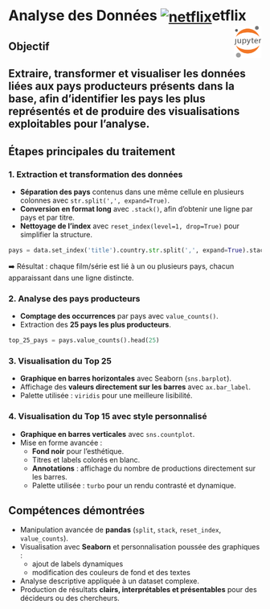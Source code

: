 <h1><b>Analyse des Données <a href="#"><img align="center" src="https://upload.wikimedia.org/wikipedia/commons/0/0c/Netflix_2015_N_logo.svg?uselang=fr" alt="netflix" height="36px"></a>etflix</b><a href="../"><img align="right" src="../../../../assets/Jupyter.svg" alt="Jupyter" height="64px"></a></h1>
<!-- 
## Sommaire
- [Objectif](#objectif)
- [Étapes principales du traitement](#étapes-principales-du-traitement)  
  - [1. Extraction et transformation des données](#1-extraction-et-transformation-des-données)  
  - [2. Analyse des pays producteurs](#2-analyse-des-pays-producteurs)  
  - [3. Visualisation du Top 25](#3-visualisation-du-top-25)  
  - [4. Visualisation du Top 15 avec style personnalisé](#4-visualisation-du-top-15-avec-style-personnalisé)  
- [Compétences démontrées](#compétences-démontrées)   -->
<!-- - [Perspectives d’amélioration](#perspectives-damélioration)
--- -->

## Objectif
Extraire, transformer et visualiser les données liées aux pays producteurs présents dans la base, afin d’identifier les pays les plus représentés et de produire des visualisations exploitables pour l’analyse.
---
## Étapes principales du traitement
### 1. Extraction et transformation des données
- **Séparation des pays** contenus dans une même cellule en plusieurs colonnes avec `str.split(',', expand=True)`.  
- **Conversion en format long** avec `.stack()`, afin d’obtenir une ligne par pays et par titre.  
- **Nettoyage de l’index** avec `reset_index(level=1, drop=True)` pour simplifier la structure.  
```python
pays = data.set_index('title').country.str.split(',', expand=True).stack().reset_index(level=1, drop=True)
```
➡️ Résultat : chaque film/série est lié à un ou plusieurs pays, chacun apparaissant dans une ligne distincte.
### 2. Analyse des pays producteurs
- **Comptage des occurrences** par pays avec `value_counts()`.  
- Extraction des **25 pays les plus producteurs**.  
```python
top_25_pays = pays.value_counts().head(25)
```
### 3. Visualisation du Top 25
- **Graphique en barres horizontales** avec Seaborn (`sns.barplot`).  
- Affichage des **valeurs directement sur les barres** avec `ax.bar_label`.  
- Palette utilisée : `viridis` pour une meilleure lisibilité.  
### 4. Visualisation du Top 15 avec style personnalisé
- **Graphique en barres verticales** avec `sns.countplot`.  
- Mise en forme avancée :  
  - **Fond noir** pour l’esthétique.  
  - Titres et labels colorés en blanc.  
  - **Annotations** : affichage du nombre de productions directement sur les barres.  
  - Palette utilisée : `turbo` pour un rendu contrasté et dynamique.  
## Compétences démontrées
- Manipulation avancée de **pandas** (`split`, `stack`, `reset_index`, `value_counts`).  
- Visualisation avec **Seaborn** et personnalisation poussée des graphiques :  
  - ajout de labels dynamiques  
  - modification des couleurs de fond et des textes  
- Analyse descriptive appliquée à un dataset complexe.  
- Production de résultats **clairs, interprétables et présentables** pour des décideurs ou des chercheurs.  
<!-- ## Perspectives d’amélioration 🚀
- Normalisation des noms de pays (ex. : gérer les doublons comme "USA" vs "United States").  
- Analyse temporelle des productions par pays.  
- Visualisation interactive (ex. : `plotly`, `dash`, `streamlit`).  
- Comparaison des tendances pays par genres ou catégories.   -->
<!-- ---
👉 Ce travail illustre la capacité à **transformer des données brutes en insights visuels exploitables**, compétence clé pour un **Data Scientist / Data Analyst**.   -->